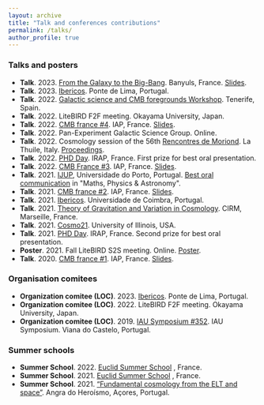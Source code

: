 ```yaml
---
layout: archive
title: "Talk and conferences contributions"
permalink: /talks/
author_profile: true
---
```


### Talks and posters

- **Talk**. 2023. [From the Galaxy to the Big-Bang](https://jlp2023.sciencesconf.org/). Banyuls, France. [Slides](https://share.obspm.fr/s/Myc2DiABpFLG5M8).
- **Talk**. 2023. [Ibericos](https://www.iastro.pt/research/conferences/ibericos2023/). Ponte de Lima, Portugal.
- **Talk**. 2022. [Galactic science and CMB foregrounds Workshop](https://www.astr.tohoku.ac.jp/GSWS/). Tenerife, Spain.
- **Talk**. 2022. LiteBIRD F2F meeting. Okayama University, Japan.
- **Talk**. 2022. [CMB france #4](https://indico.in2p3.fr/event/28120/). IAP, France. [Slides](https://indico.in2p3.fr/event/28120/contributions/116371/attachments/74230/106870/EE-BB_cmbfrance.pdf).
- **Talk**. 2022. Pan-Experiment Galactic Science Group. Online.
- **Talk**. 2022. Cosmology session of the 56th [Rencontres de Moriond](https://moriond.in2p3.fr/2022/Cosmology/
). La Thuile, Italy. [Proceedings](https://arxiv.org/abs/2203.07246).
- **Talk**. 2022. [PHD Day](https://www.irap.omp.eu/doctorants-irap/en/phd-day-2022/). IRAP, France. First prize for best oral presentation.
- **Talk**. 2022. [CMB France \#3](https://indico.in2p3.fr/event/27238/). IAP, France. [Slides](https://indico.in2p3.fr/event/27238/timetable/#20220621.detailed).
- **Talk**. 2021. [IJUP](https://www.up.pt/ijup/edicao-2021/), Universidade do Porto, Portugal. [Best oral communication](https://leovacher.github.io/files/certificate_IJUP.pdf) in "Maths, Physics $\&$ Astronomy".
- **Talk**. 2021. [CMB france #2](https://indico.in2p3.fr/event/25032). IAP, France. [Slides](https://indico.in2p3.fr/event/25032/timetable/#20211116.detailed).
- **Talk**. 2021. [Ibericos](https://ibericos2021.math.tecnico.ulisboa.pt). Universidade de Coimbra, Portugal.
- **Talk**. 2021. [Theory of Gravitation and Variation in Cosmology](https://conferences.cirm-math.fr/2651.html). CIRM, Marseille, France.
- **Talk**. 2021. [Cosmo21](https://caps.ncsa.illinois.edu/conferences/cosmo21/). University of Illinois, USA.
- **Talk**. 2021. [PHD Day](https://www.irap.omp.eu/doctorants-irap/en/phd-day-2021/). IRAP, France. Second prize for best oral presentation.
- **Poster**. 2021. Fall LiteBIRD S2S meeting. Online. [Poster](https://leovacher.github.io/files/Vacher_Poster-S2S.pdf).
- **Talk**. 2020. [CMB france #1](https://indico.in2p3.fr/event/24217). IAP, France. [Slides](https://indico.in2p3.fr/event/24217/timetable/#20210603.detailed).

### Organisation comitees

- **Organization comitee (LOC)**. 2023. [Ibericos](https://www.iastro.pt/research/conferences/ibericos2023/). Ponte de Lima, Portugal.
- **Organization comitee (LOC)**. 2022. LiteBIRD F2F meeting. Okayama University, Japan.
- **Organization comitee (LOC)**. 2019. [IAU Symposium #352](https://www.iaugalaxies2019.com/). IAU Symposium. Viana do Castelo, Portugal.

### Summer schools

- **Summer School**. 2022. [Euclid Summer School](https://ecole-euclid.cnrs.fr/2022-accueil/) , France.
- **Summer School**. 2021. [Euclid Summer School](https://ecole-euclid.cnrs.fr/2021-accueil/) , France.
- **Summer School**. 2021. [“Fundamental cosmology from the ELT and space”](https://www.eso.org/sci/publications/announcements/sciann17391.html). Angra do Heroísmo, Açores, Portugal.